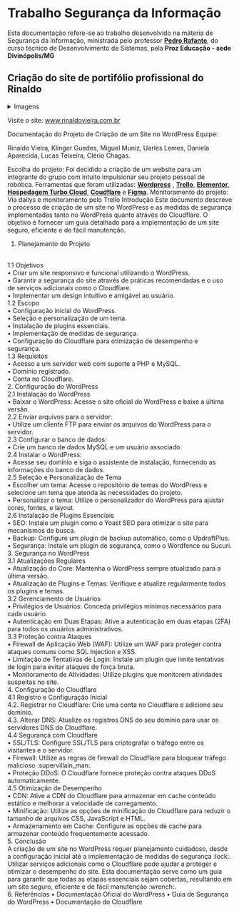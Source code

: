 # Trabalho Segurança da Informação

Esta documentação refere-se ao trabalho desenvolvido na máteria de Segurança da Informação, ministrada pelo professor [**Pedro Rafante**](https://github.com/pedrorafante), do curso técnico de Desenvolvimento de Sistemas, pela **Proz Educação - sede Divinópolis/MG**

## Criação do site de portifólio profissional do Rinaldo



<details>
<summary>Imagens</summary>
<br>
Imagens dropdown.
<br><br>
<pre>
 
![Pagina Inicial!](/Captura%20de%20tela%202024-07-01%20194418.png "Home")

![Outra Imagem!](/6.png "Home")
</pre>
</details>


Visite o site: www.rinaldovieira.com.br

Documentação do Projeto de Criação de um Site no WordPress
Equipe:
 
Rinaldo Vieira,
Klinger Guedes,
Miguel Muniz,
Uarles Lemes,
Daniela Aparecida,
Lucas Teixeira,
Clério Chagas.
 
Escolha do projeto:
Foi decidido a criação de um website para um integrante do grupo com intuito impulsionar seu projeto pessoal de robótica.
Ferramentas que foram utilizadas:
[**Wordpress**](https://wordpress.com/pt-br/) , [**Trello**](https://trello.com/pt-BR),  [**Elementor**](https://elementor.com/), [**Hospedagem Turbo Cloud**](https://wordpress.com/pt-br/),  [**Coudflare**](https://www.cloudflare.com/pt-br/lp/ppc/overview-x/?utm_source=google&utm_medium=cpc&utm_campaign=ao-fy-acq-latam_en_casa-umbrella-ge-ge-prospecting-sch_g_brand_alpha&utm_content=Alpha_Brand_Umbrella_Core&utm_term=cloudflare&campaignid=71700000112000371&adgroupid=58700008461369612&creativeid=664212396473&&_bt=664212396473&_bk=cloudflare&_bm=p&_bn=g&_bg=150613024493&_placement=&_target=&_loc=1001570&_dv=c&awsearchcpc=1&gad_source=1&gclid=EAIaIQobChMIoN3y1YGHhwMVyQCtBh0AjQ2_EAAYASAAEgLe0fD_BwE&gclsrc=aw.ds) e  [**Figma**](https://www.figma.com/login?is_not_gen_0=true&resource_type=team).
Monitoramento do projeto:
Via dailys e monitoramento pelo Trello
Introdução
Este documento descreve o processo de criação de um site no WordPress e as medidas de segurança implementadas tanto no WordPress quanto através do Cloudflare. O objetivo é fornecer um guia detalhado para a implementação de um site seguro, eficiente e de fácil manutenção.
<br>
1. Planejamento do Projeto
<br>
1.1 Objetivos
<br>
•	Criar um site responsivo e funcional utilizando o WordPress.
<br>
•	Garantir a segurança do site através de práticas recomendadas e o uso de serviços adicionais como o Cloudflare.
<br>
•	Implementar um design intuitivo e amigável ao usuário.
<br>
1.2 Escopo
<br>
•	Configuração inicial do WordPress.
<br>
•	Seleção e personalização de um tema.
<br>
•	Instalação de plugins essenciais.
<br>
•	Implementação de medidas de segurança.
<br>
•	Configuração do Cloudflare para otimização de desempenho e segurança.
<br>
1.3 Requisitos
<br>
•	Acesso a um servidor web com suporte a PHP e MySQL.
<br>
•	Domínio registrado.
<br>
•	Conta no Cloudflare.
<br>
2. Configuração do WordPress
<br>
2.1 Instalação do WordPress
<br>
• Baixar o WordPress: Acesse o site oficial do WordPress e baixe a última versão.
<br>
2.2	Enviar arquivos para o servidor:
<br>
• Utilize um cliente FTP para enviar os arquivos do WordPress para o servidor.
<br>
2.3 Configurar o banco de dados:
<br>
• Crie um banco de dados MySQL e um usuário associado.
<br>
2.4	Instalar o WordPress:
<br>
• Acesse seu domínio e siga o assistente de instalação, fornecendo as informações do banco de dados.
<br>
2.5 Seleção e Personalização de Tema
<br>
•	Escolher um tema: Acesse o repositório de temas do WordPress e selecione um tema que atenda às necessidades do projeto.
<br>
•	Personalizar o tema: Utilize o personalizador do WordPress para ajustar cores, fontes, e layout.
<br>
2.6 Instalação de Plugins Essenciais
<br>
•	SEO: Instale um plugin como o Yoast SEO para otimizar o site para mecanismos de busca.
<br>
•	Backup: Configure um plugin de backup automático, como o UpdraftPlus.
<br>
•	Segurança: Instale um plugin de segurança, como o Wordfence ou Sucuri.
<br>
3. Segurança no WordPress
<br>
3.1 Atualizações Regulares
<br>
•	Atualização do Core: Mantenha o WordPress sempre atualizado para a última versão.
<br>
•	Atualização de Plugins e Temas: Verifique e atualize regularmente todos os plugins e temas.
<br>
3.2 Gerenciamento de Usuários
<br>
•	Privilégios de Usuários: Conceda privilégios mínimos necessários para cada usuário.
<br>
•	Autenticação em Duas Etapas: Ative a autenticação em duas etapas (2FA) para todos os usuários administrativos.
<br>
3.3 Proteção contra Ataques
<br>
•	Firewall de Aplicação Web (WAF): Utilize um WAF para proteger contra ataques comuns como SQL Injection e XSS.
<br>
•	Limitação de Tentativas de Login: Instale um plugin que limite tentativas de login para evitar ataques de força bruta.
<br>
•	Monitoramento de Atividades: Utilize plugins que monitorem atividades suspeitas no site.
<br>
4. Configuração do Cloudflare
<br>
4.1 Registro e Configuração Inicial
<br>
4.2.	Registrar no Cloudflare: Crie uma conta no Cloudflare e adicione seu domínio.
<br>
4.3.	Alterar DNS: Atualize os registros DNS do seu domínio para usar os servidores DNS do Cloudflare.
<br>
4.4 Segurança com Cloudflare
<br>
•	SSL/TLS: Configure SSL/TLS para criptografar o tráfego entre os visitantes e o servidor.
<br>
•	Firewall: Utilize as regras de firewall do Cloudflare para bloquear tráfego malicioso :supervillain_man:.
<br>
•	Proteção DDoS: O Cloudflare fornece proteção contra ataques DDoS automaticamente.
<br>
4.5 Otimização de Desempenho
<br>
•	CDN: Ative a CDN do Cloudflare para armazenar em cache conteúdo estático e melhorar a velocidade de carregamento.
<br>
•	Minificação: Utilize as opções de minificação do Cloudflare para reduzir o tamanho de arquivos CSS, JavaScript e HTML.
<br>
•	Armazenamento em Cache: Configure as opções de cache para armazenar conteúdo frequentemente acessado.
<br>
5. Conclusão
<br>
A criação de um site no WordPress requer planejamento cuidadoso, desde a configuração inicial até a implementação de medidas de segurança :lock:. Utilizar serviços adicionais como o Cloudflare pode ajudar a proteger e otimizar o desempenho do site. Esta documentação serve como um guia para garantir que todas as etapas essenciais sejam cobertas, resultando em um site seguro, eficiente e de fácil manutenção :wrench:.
<br>
6. Referências
•	Documentação Oficial do WordPress
•	Guia de Segurança do WordPress
•	Documentação do Cloudflare
